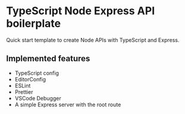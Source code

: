 # TypeScript Node Express API boilerplate

Quick start template to create Node APIs with TypeScript and Express.

## Implemented features

- TypeScript config
- EditorConfig
- ESLint
- Prettier
- VSCode Debugger
- A simple Express server with the root route
